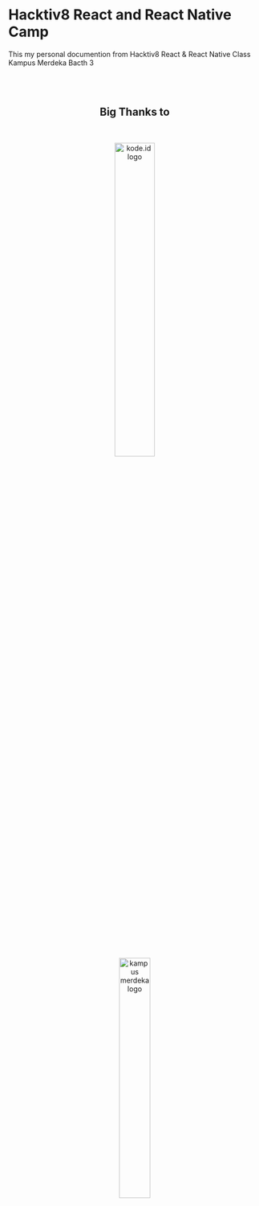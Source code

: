 # Hacktiv8 React and React Native Camp

This my personal documention from Hacktiv8 React &amp; React Native Class Kampus Merdeka Bacth 3

<br/>
<br/>

<div align="center" width="100%">

<h2>Big Thanks to</h2>

<br/>

<a href="https://www.kode.id" target="_blank"><img src="https://import.cdn.thinkific.com/236035/LOeri7TYTomO5itkgBT8_Logo-Kode-2020-dark.png" width="40%" alt="kode.id logo"></a>

<br/>
<br/>

<a href="https://kampusmerdeka.kemdikbud.go.id" target="_blank"><img
src="https://stmikgici.ac.id/wp-content/uploads/2020/09/MASTER.png" width="35%" alt="kampus merdeka logo"></a>

</div>